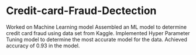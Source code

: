 # Credit-card-Fraud-Dectection
Worked on Machine Learning model
Assembled an ML model to determine credit card fraud using data set from Kaggle.
Implemented Hyper Parameter Tuning model to determine the most accurate model for the data.
Achieved accuracy of 0.93 in the model.

